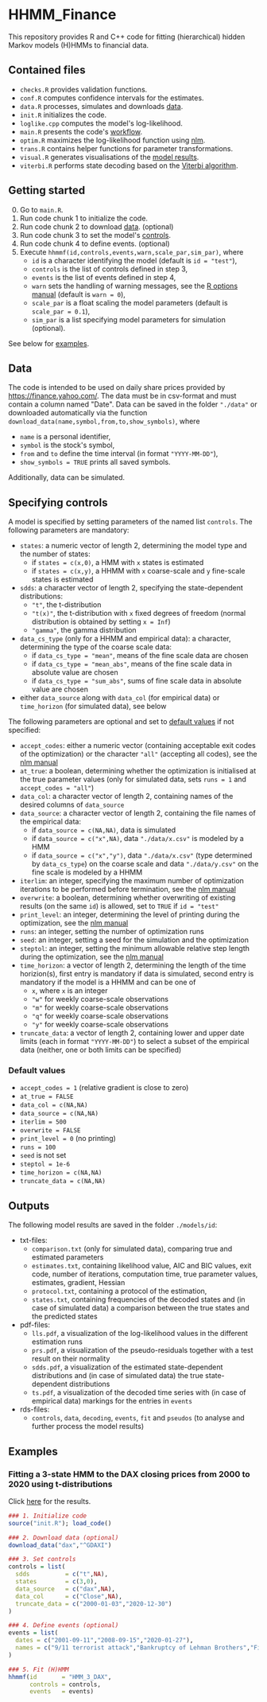 # HHMM_Finance
This repository provides R and C++ code for fitting (hierarchical) hidden Markov models (H)HMMs to financial data.

## Contained files
- `checks.R` provides validation functions.
- `conf.R` computes confidence intervals for the estimates.
- `data.R` processes, simulates and downloads [data](#data).
- `init.R` initializes the code.
- `loglike.cpp` computes the model's log-likelihood.
- `main.R` presents the code's [workflow](#getting-started).
- `optim.R` maximizes the log-likelihood function using [nlm](https://stat.ethz.ch/R-manual/R-devel/library/stats/html/nlm.html).
- `trans.R` contains helper functions for parameter transformations.
- `visual.R` generates visualisations of the [model results](#outputs).
- `viterbi.R` performs state decoding based on the [Viterbi algorithm](https://en.wikipedia.org/wiki/Viterbi_algorithm).

## Getting started
0. Go to `main.R`.
1. Run code chunk 1 to initialize the code.
2. Run code chunk 2 to download [data](#data). (optional)
3. Run code chunk 3 to set the model's [controls](#specifying-controls).
4. Run code chunk 4 to define events. (optional)
5. Execute `hhmmf(id,controls,events,warn,scale_par,sim_par)`, where
   - `id` is a character identifying the model (default is `id = "test"`),
   - `controls` is the list of controls defined in step 3,
   - `events` is the list of events defined in step 4,
   - `warn` sets the handling of warning messages, see the [R options manual](https://stat.ethz.ch/R-manual/R-devel/library/base/html/options.html) (default is `warn = 0`),
   - `scale_par` is a float scaling the model parameters (default is `scale_par = 0.1`),
   - `sim_par` is a list specifying model parameters for simulation (optional).

See below for [examples](#examples).

## Data
The code is intended to be used on daily share prices provided by https://finance.yahoo.com/. The data must be in csv-format and must contain a column named "Date". Data can be saved in the folder `"./data"` or downloaded automatically via the function `download_data(name,symbol,from,to,show_symbols)`, where
- `name` is a personal identifier,
- `symbol` is the stock's symbol,
- `from` and `to` define the time interval (in format `"YYYY-MM-DD"`),
- `show_symbols = TRUE` prints all saved symbols.

Additionally, data can be simulated.

## Specifying controls
A model is specified by setting parameters of the named list `controls`. The following parameters are mandatory:
- `states`: a numeric vector of length 2, determining the model type and the number of states:
   - if `states = c(x,0)`, a HMM with `x` states is estimated
   - if `states = c(x,y)`, a HHMM with `x` coarse-scale and `y` fine-scale states is estimated
- `sdds`: a character vector of length 2, specifying the state-dependent distributions:
   - `"t"`, the t-distribution
   - `"t(x)"`, the t-distribution with `x` fixed degrees of freedom (normal distribution is obtained by setting `x = Inf`)
   - `"gamma"`, the gamma distribution
- `data_cs_type` (only for a HHMM and empirical data): a character, determining the type of the coarse scale data:
   - if `data_cs_type = "mean"`, means of the fine scale data are chosen
   - if `data_cs_type = "mean_abs"`, means of the fine scale data in absolute value are chosen
   - if `data_cs_type = "sum_abs"`, sums of fine scale data in absolute value are chosen
- either `data_source` along with `data_col` (for empirical data) or `time_horizon` (for simulated data), see below

The following parameters are optional and set to [default values](#default-values) if not specified:
- `accept_codes`: either a numeric vector (containing acceptable exit codes of the optimization) or the character `"all"` (accepting all codes), see the [nlm manual](https://stat.ethz.ch/R-manual/R-devel/library/stats/html/nlm.html)
- `at_true`: a boolean, determining whether the optimization is initialised at the true parameter values (only for simulated data, sets `runs = 1` and `accept_codes = "all"`)
- `data_col`: a character vector of length 2, containing names of the desired columns of `data_source`
- `data_source`: a character vector of length 2, containing the file names of the empirical data:
   - if `data_source = c(NA,NA)`, data is simulated
   - if `data_source = c("x",NA)`, data `"./data/x.csv"` is modeled by a HMM
   - if `data_source = c("x","y")`, data `"./data/x.csv"` (type determined by `data_cs_type`) on the coarse scale and data `"./data/y.csv"` on the fine scale is modeled by a HHMM
- `iterlim`: an integer, specifying the maximum number of optimization iterations to be performed before termination, see the [nlm manual](https://stat.ethz.ch/R-manual/R-devel/library/stats/html/nlm.html)
- `overwrite`: a boolean, determining whether overwriting of existing results (on the same `id`) is allowed, set to `TRUE` if `id = "test"`
- `print_level`: an integer, determining the level of printing during the optimization, see the [nlm manual](https://stat.ethz.ch/R-manual/R-devel/library/stats/html/nlm.html)
- `runs`: an integer, setting the number of optimization runs
- `seed`: an integer, setting a seed for the simulation and the optimization
- `steptol`: an integer, setting the minimum allowable relative step length during the optimization, see the [nlm manual](https://stat.ethz.ch/R-manual/R-devel/library/stats/html/nlm.html)
- `time_horizon`: a vector of length 2, determining the length of the time horizion(s), first entry is mandatory if data is simulated, second entry is mandatory if the model is a HHMM and can be one of
   - `x`, where `x` is an integer
   - `"w"` for weekly coarse-scale observations
   - `"m"` for weekly coarse-scale observations
   - `"q"` for weekly coarse-scale observations
   - `"y"` for weekly coarse-scale observations
- `truncate_data`: a vector of length 2, containing lower and upper date limits (each in format `"YYYY-MM-DD"`) to select a subset of the empirical data (neither, one or both limits can be specified)

### Default values
- `accept_codes = 1` (relative gradient is close to zero)
- `at_true = FALSE`
- `data_col = c(NA,NA)`
- `data_source = c(NA,NA)` 
- `iterlim = 500`
- `overwrite = FALSE`
- `print_level = 0` (no printing)
- `runs = 100`
- `seed` is not set
- `steptol = 1e-6`
- `time_horizon = c(NA,NA)`
- `truncate_data = c(NA,NA)`

## Outputs
The following model results are saved in the folder `./models/id`:
- txt-files:
   - `comparison.txt` (only for simulated data), comparing true and estimated parameters
   - `estimates.txt`, containing likelihood value, AIC and BIC values, exit code, number of iterations, computation time, true parameter values, estimates, gradient, Hessian
   - `protocol.txt`, containing a protocol of the estimation,
   - `states.txt`, containing frequencies of the decoded states and (in case of simulated data) a comparison between the true states and the predicted states
- pdf-files:
   - `lls.pdf`, a visualization of the log-likelihood values in the different estimation runs
   - `prs.pdf`, a visualization of the pseudo-residuals together with a test result on their normality
   - `sdds.pdf`, a visualization of the estimated state-dependent distributions and (in case of simulated data) the true state-dependent distributions
   - `ts.pdf`, a visualization of the decoded time series with (in case of empirical data) markings for the entries in `events`
- rds-files:
   - `controls`, `data`, `decoding`, `events`, `fit` and `pseudos` (to analyse and further process the model results)

## Examples
### Fitting a 3-state HMM to the DAX closing prices from 2000 to 2020 using t-distributions
Click [here](https://github.com/loelschlaeger/HHMM_Finance/tree/master/models/HMM_3_DAX) for the results.
```R
### 1. Initialize code
source("init.R"); load_code()

### 2. Download data (optional)
download_data("dax","^GDAXI")

### 3. Set controls
controls = list(
  sdds          = c("t",NA),
  states        = c(3,0),
  data_source   = c("dax",NA),
  data_col      = c("Close",NA),
  truncate_data = c("2000-01-03","2020-12-30")
)

### 4. Define events (optional)
events = list(
  dates = c("2001-09-11","2008-09-15","2020-01-27"),
  names = c("9/11 terrorist attack","Bankruptcy of Lehman Brothers","First COVID-19 case in Germany")
)

### 5. Fit (H)HMM
hhmmf(id       = "HMM_3_DAX",
      controls = controls,
      events   = events)
```
